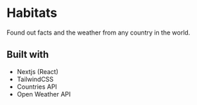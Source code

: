 # Habitats

Found out facts and the weather from any country in the world.

## Built with
* Nextjs (React)
* TailwindCSS
* Countries API
* Open Weather API

